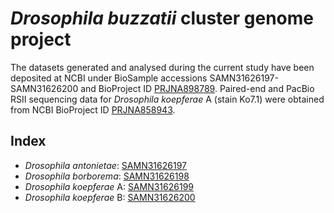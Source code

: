 # *Drosophila buzzatii* cluster genome project
The datasets generated and analysed during the current study have been deposited at NCBI under BioSample accessions SAMN31626197-SAMN31626200 and BioProject ID [PRJNA898789](https://www.ncbi.nlm.nih.gov/bioproject/898789). 
Paired-end and PacBio RSII sequencing data for _Drosophila koepferae_ A (stain Ko7.1) were obtained from NCBI BioProject ID [PRJNA858943](https://www.ncbi.nlm.nih.gov/bioproject/?term=PRJNA858943).

## Index
 + _Drosophila antonietae_: [SAMN31626197](https://www.ncbi.nlm.nih.gov/biosample/SAMN31626197/)
 + _Drosophila borborema_: [SAMN31626198](https://www.ncbi.nlm.nih.gov/biosample/SAMN31626198/)
 + _Drosophila koepferae_ A: [SAMN31626199](https://www.ncbi.nlm.nih.gov/biosample/SAMN31626199/)
 + _Drosophila koepferae_ B: [SAMN31626200](https://www.ncbi.nlm.nih.gov/biosample/SAMN31626200/)

